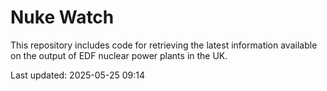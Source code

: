 # Nuke Watch

This repository includes code for retrieving the latest information available on the output of EDF nuclear power plants in the UK.

Last updated: 2025-05-25 09:14